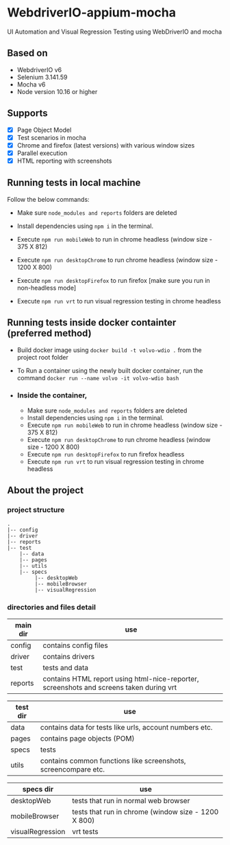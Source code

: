# WebdriverIO-appium-mocha

UI Automation and Visual Regression Testing using WebDriverIO and mocha

## Based on

- WebdriverIO v6
- Selenium 3.141.59
- Mocha v6
- Node version 10.16 or higher

## Supports
- [X] Page Object Model
- [X] Test scenarios in mocha
- [X] Chrome and firefox (latest versions) with various window sizes
- [X] Parallel execution
- [X] HTML reporting with screenshots

## Running tests in local machine
Follow the below commands:

- Make sure `node_modules and reports` folders are deleted

- Install dependencies using `npm i` in the terminal.

- Execute `npm run mobileWeb` to run in chrome headless (window size - 375 X 812)

- Execute `npm run desktopChrome` to run chrome headless  (window size - 1200 X 800)

- Execute `npm run desktopFirefox` to run firefox [make sure you run in non-headless mode]

- Execute `npm run vrt` to run visual regression testing in chrome headless


## Running tests inside docker containter (preferred method)
 
- Build docker image using `docker build -t volvo-wdio .` from the project root folder
- To Run a container using the newly built docker container, run the command `docker run --name volvo -it volvo-wdio bash`

- ### Inside the container, 

  - Make sure `node_modules and reports` folders are deleted
  - Install dependencies using `npm i` in the terminal.
  - Execute `npm run mobileWeb` to run in chrome headless (window size - 375 X 812)
  - Execute `npm run desktopChrome` to run chrome headless  (window size - 1200 X 800)
  - Execute `npm run desktopFirefox` to run firefox headless
  - Execute `npm run vrt` to run visual regression testing in chrome headless


## About the project

### project structure
````
.
|-- config
|-- driver
|-- reports
|-- test
    |-- data
    |-- pages
    |-- utils
    |-- specs
         |-- desktopWeb
         |-- mobileBrowser
         |-- visualRegression
````

### directories and files detail

main dir | use
------------ | -------------
config | contains config files
driver | contains drivers
test   | tests and data
reports   | contains HTML report using html-nice-reporter, screenshots and screens taken during vrt

test dir     | use
------------ | -------------
data | contains data for tests like urls, account numbers etc. 
pages | contains page objects (POM)
specs   | tests 
utils   | contains common functions like screenshots, screencompare etc. 

specs dir | use
------------ | -------------
desktopWeb | tests that run in normal web browser
mobileBrowser | tests that run in chrome (window size - 1200 X 800)
visualRegression   | vrt tests

